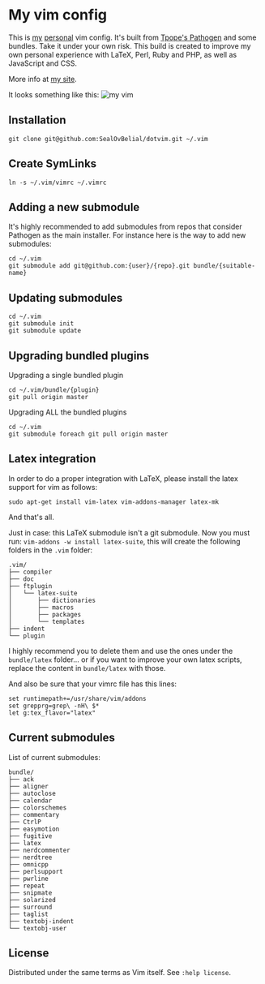 My vim config
=============
This is [my](http://twitter.com/mesirendon) [personal](https://github.com/SealOvBelial) vim config. It's built from [Tpope's Pathogen](https://github.com/tpope/vim-pathogen) and some bundles. Take it under your own risk.
This build is created to improve my own personal experience with LaTeX, Perl, Ruby and PHP, as well as JavaScript and CSS.

More info at [my site](http://mesirendon.com/vim/).

It looks something like this:
![my vim](https://raw.github.com/SealOvBelial/dotvim/master/screenshot01.png)

Installation
------------
`git clone git@github.com:SealOvBelial/dotvim.git ~/.vim`

Create SymLinks
---------------
`ln -s ~/.vim/vimrc ~/.vimrc`

Adding a new submodule
----------------------
It's highly recommended to add submodules from repos that consider Pathogen as the main installer. For instance here is the way to add new submodules:

```
cd ~/.vim
git submodule add git@github.com:{user}/{repo}.git bundle/{suitable-name}
```

Updating submodules
-------------------
```
cd ~/.vim
git submodule init
git submodule update
```

Upgrading bundled plugins
-------------------------
Upgrading a single bundled plugin
```
cd ~/.vim/bundle/{plugin}
git pull origin master
```

Upgrading ALL the bundled plugins
```
cd ~/.vim
git submodule foreach git pull origin master
```

Latex integration
-----------------
In order to do a proper integration with LaTeX, please install the latex support for vim as follows:
```
sudo apt-get install vim-latex vim-addons-manager latex-mk
```
And that's all.

Just in case: this LaTeX submodule isn't a git submodule. Now you must run: `vim-addons -w install latex-suite`, this will create the following folders in the `.vim` folder:
```
.vim/
├── compiler
├── doc
├── ftplugin
│   └── latex-suite
│       ├── dictionaries
│       ├── macros
│       ├── packages
│       └── templates
├── indent
└── plugin
```

I highly recommend you to delete them and use the ones under the `bundle/latex` folder... or if you want to improve your own latex scripts, replace the content in `bundle/latex` with those.

And also be sure that your vimrc file has this lines:
```
set runtimepath+=/usr/share/vim/addons
set grepprg=grep\ -nH\ $*
let g:tex_flavor="latex"
```

Current submodules
------------------
List of current submodules:
```
bundle/
├── ack
├── aligner
├── autoclose
├── calendar
├── colorschemes
├── commentary
├── CtrlP
├── easymotion
├── fugitive
├── latex
├── nerdcommenter
├── nerdtree
├── omnicpp
├── perlsupport
├── pwrline
├── repeat
├── snipmate
├── solarized
├── surround
├── taglist
├── textobj-indent
└── textobj-user
```

License
-------
Distributed under the same terms as Vim itself. See `:help license`.
